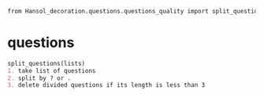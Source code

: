 ```markdown
from Hansol_decoration.questions.questions_quality import split_questions
```
# questions
```markdown
split_questions(lists)
1. take list of questions
2. split by ? or .
3. delete divided questions if its length is less than 3 
```
